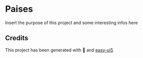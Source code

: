 # Paises

Insert the purpose of this project and some interesting infos here

## Credits

This project has been generated with 💙 and [easy-ui5](https://github.com/SAP)
